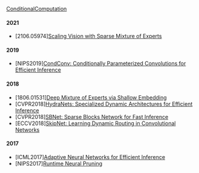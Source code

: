 [ConditionalComputation](https://github.com/laiyurui/ConditionalComputation)

#### 2021
- [2106.05974][Scaling Vision with Sparse Mixture of Experts](https://arxiv.org/abs/2106.05974)

#### 2019
- [NIPS2019][CondConv: Conditionally Parameterized Convolutions for Efficient Inference](https://papers.nips.cc/paper/2019/hash/f2201f5191c4e92cc5af043eebfd0946-Abstract.html)

#### 2018
- [1806.01531][Deep Mixture of Experts via Shallow Embedding](https://arxiv.org/abs/1806.01531)
- [CVPR2018][HydraNets: Specialized Dynamic Architectures for Efficient Inference](https://openaccess.thecvf.com/content_cvpr_2018/papers/Mullapudi_HydraNets_Specialized_Dynamic_CVPR_2018_paper.pdf)
- [CVPR2018][SBNet: Sparse Blocks Network for Fast Inference](https://arxiv.org/abs/1801.02108)
- [ECCV2018][SkipNet: Learning Dynamic Routing in Convolutional Networks](https://arxiv.org/abs/1711.09485)

#### 2017
- [ICML2017][Adaptive Neural Networks for Efficient Inference](http://proceedings.mlr.press/v70/bolukbasi17a.html)
- [NIPS2017][Runtime Neural Pruning](https://papers.nips.cc/paper/2017/hash/a51fb975227d6640e4fe47854476d133-Abstract.html)
